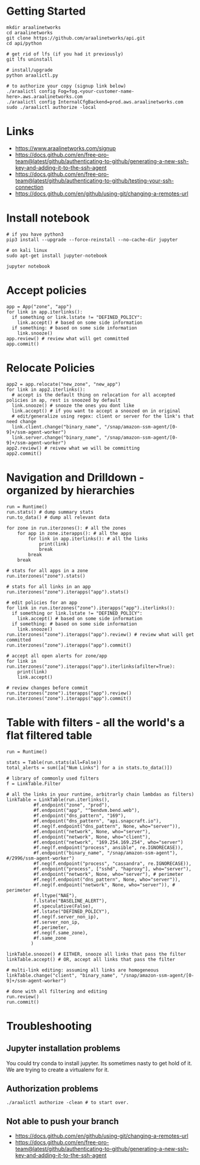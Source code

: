 # Getting Started
```
mkdir araalinetworks
cd araalinetworks
git clone https://github.com/araalinetworks/api.git
cd api/python

# get rid of lfs (if you had it previously)
git lfs uninstall

# install/upgrade
python araalictl.py

# to authorize your copy (signup link below)
./araalictl config Fog=fog.<your-customer-name-here>.aws.araalinetworks.com
./araalictl config InternalCfgBackend=prod.aws.araalinetworks.com
sudo ./araalictl authorize -local
```
# Links
* https://www.araalinetworks.com/signup
* https://docs.github.com/en/free-pro-team@latest/github/authenticating-to-github/generating-a-new-ssh-key-and-adding-it-to-the-ssh-agent
* https://docs.github.com/en/free-pro-team@latest/github/authenticating-to-github/testing-your-ssh-connection
* https://docs.github.com/en/github/using-git/changing-a-remotes-url

# Install notebook
```
# if you have python3
pip3 install --upgrade --force-reinstall --no-cache-dir jupyter

# on kali linux
sudo apt-get install jupyter-notebook

jupyter notebook
```

# Accept policies
```
app = App("zone", "app")
for link in app.iterlinks():
  if something or link.lstate != "DEFINED_POLICY":
    link.accept() # based on some side information
  if something: # based on some side information
    link.snooze()
app.review() # review what will get committed
app.commit()
```

# Relocate Policies
```
app2 = app.relocate("new_zone", "new_app")
for link in app2.iterlinks():
  # accept is the default thing on relocation for all accepted policies in ap, rest is snoozed by default
  link.snooze() # snooze the ones you dont like
  link.accept() # if you want to accept a snoozed on in original
  # edit/generalize using regex: client or server for the link's that need change
  link.client.change("binary_name", "/snap/amazon-ssm-agent/[0-9]+/ssm-agent-worker")
  link.server.change("binary_name", "/snap/amazon-ssm-agent/[0-9]+/ssm-agent-worker")
app2.review() # reivew what we will be committing
app2.commit()
```

# Navigation and Drilldown - organized by hierarchies
```
run = Runtime()
run.stats() # dump summary stats
run.to_data() # dump all relevant data

for zone in run.iterzones(): # all the zones
    for app in zone.iterapps(): # all the apps
        for link in app.iterlinks(): # all the links
            print(link)
            break
        break
    break
    
# stats for all apps in a zone
run.iterzones("zone").stats()

# stats for all links in an app
run.iterzones("zone").iterapps("app").stats()

# edit policies for an app
for link in run.iterzones("zone").iterapps("app").iterlinks():
  if something or link.lstate != "DEFINED_POLICY":
    link.accept() # based on some side information
  if something: # based on some side information
    link.snooze()
run.iterzones("zone").iterapps("app").review() # review what will get committed
run.iterzones("zone").iterapps("app").commit()

# accept all open alerts for zone/app
for link in run.iterzones("zone").iterapps("app").iterlinks(afilter=True):
    print(link)
    link.accept()
    
# review changes before commit
run.iterzones("zone").iterapps("app").review()
run.iterzones("zone").iterapps("app").commit()
```

# Table with filters - all the world's a flat filtered table
```
run = Runtime()

stats = Table(run.stats(all=False))
total_alerts = sum([a["Num Links"] for a in stats.to_data()])

# library of commonly used filters
f = LinkTable.Filter

# all the links in your runtime, arbitrarly chain lambdas as filters)
linkTable = LinkTable(run.iterlinks(),
          #f.endpoint("zone", "prod"),
          #f.endpoint("app", "^bendvm.bend.web"),
          #f.endpoint("dns_pattern", "169"),
          #f.endpoint("dns_pattern", "api.snapcraft.io"),
          #f.neg(f.endpoint("dns_pattern", None, who="server")),
          #f.endpoint("network", None, who="server"),
          #f.endpoint("network", None, who="client"),
          #f.endpoint("network", "169.254.169.254", who="server")
          #f.neg(f.endpoint("process", ansible", re.IGNORECASE)),
          #f.endpoint("binary_name", "/snap/amazon-ssm-agent"), #/2996/ssm-agent-worker")
          #f.neg(f.endpoint("process", "cassandra", re.IGNORECASE)),
          #f.endpoint("process", ["sshd", "haproxy"], who="server"),
          #f.endpoint("network", None, who="server"), # perimeter
          #f.neg(f.endpoint("dns_pattern", None, who="server")),
          #f.neg(f.endpoint("network", None, who="server")), # perimeter          
          #f.ltype("NAE"),
          f.lstate("BASELINE_ALERT"),
          #f.speculative(False),
          #f.lstate("DEFINED_POLICY"),
          #f.neg(f.server_non_ip),
          #f.server_non_ip,
          #f.perimeter,
          #f.neg(f.same_zone),
          #f.same_zone
         )
         
linkTable.snooze() # EITHER, snooze all links that pass the filter
linkTable.accept() # OR, accept all links that pass the filter

# multi-link editing: assuming all links are homogeneous
linkTable.change("client", "binary_name", "/snap/amazon-ssm-agent/[0-9]+/ssm-agent-worker")

# done with all filtering and editing
run.review()
run.commit()
```
# Troubleshooting
## Jupyter installation problems
You could try conda to install jupyter. Its sometimes nasty to get hold of it. We are trying to create a virtualenv for it.
## Authorization problems
```
./araalictl authorize -clean # to start over.
```
## Not able to push your branch
- https://docs.github.com/en/github/using-git/changing-a-remotes-url
- https://docs.github.com/en/free-pro-team@latest/github/authenticating-to-github/generating-a-new-ssh-key-and-adding-it-to-the-ssh-agent


